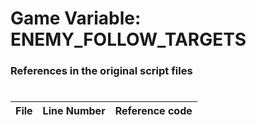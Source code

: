 # Game Variable: ENEMY_FOLLOW_TARGETS
### References in the original script files

#

| File | Line Number | Reference code |
| --- | --- | --- |
